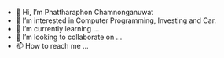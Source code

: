 - 👋 Hi, I’m Phattharaphon Chamnonganuwat
- 👀 I’m interested in Computer Programming, Investing and Car.
- 🌱 I’m currently learning ...
- 💞️ I’m looking to collaborate on ...
- 📫 How to reach me ...

<!---
JOMDIESEL/JOMDIESEL is a ✨ special ✨ repository because its `README.md` (this file) appears on your GitHub profile.
You can click the Preview link to take a look at your changes.
--->
